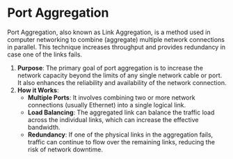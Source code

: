 # Port Aggregation
Port Aggregation, also known as Link Aggregation, is a method used in computer networking to combine (aggregate) multiple network connections in parallel. This technique increases throughput and provides redundancy in case one of the links fails. 
1. **Purpose**: The primary goal of port aggregation is to increase the network capacity beyond the limits of any single network cable or port. It also enhances the reliability and availability of the network connection.
2. **How it Works**:
    - **Multiple Ports**: It involves combining two or more network connections (usually Ethernet) into a single logical link.
    - **Load Balancing**: The aggregated link can balance the traffic load across the individual links, which can increase the effective bandwidth.
    - **Redundancy**: If one of the physical links in the aggregation fails, traffic can continue to flow over the remaining links, reducing the risk of network downtime.
